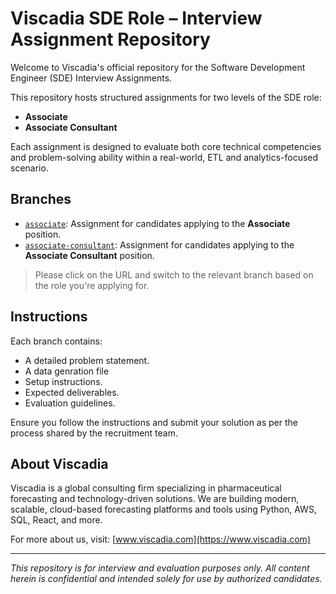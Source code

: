 # Viscadia SDE Role – Interview Assignment Repository

Welcome to Viscadia's official repository for the Software Development Engineer (SDE) Interview Assignments.

This repository hosts structured assignments for two levels of the SDE role:

- **Associate**
- **Associate Consultant**

Each assignment is designed to evaluate both core technical competencies and problem-solving ability within a real-world, ETL and analytics-focused scenario.

## Branches

- [`associate`](https://github.com/Viscadia/Assignments/tree/Associate): Assignment for candidates applying to the **Associate** position.
- [`associate-consultant`](https://github.com/Viscadia/Assignments/tree/Associate-Consultant): Assignment for candidates applying to the **Associate Consultant** position.

> Please click on the URL and switch to the relevant branch based on the role you're applying for.

## Instructions

Each branch contains:

- A detailed problem statement.
- A data genration file
- Setup instructions.
- Expected deliverables.
- Evaluation guidelines.

Ensure you follow the instructions and submit your solution as per the process shared by the recruitment team.

## About Viscadia

Viscadia is a global consulting firm specializing in pharmaceutical forecasting and technology-driven solutions. We are building modern, scalable, cloud-based forecasting platforms and tools using Python, AWS, SQL, React, and more.

For more about us, visit: [www.viscadia.com](https://www.viscadia.com)

---

_This repository is for interview and evaluation purposes only. All content herein is confidential and intended solely for use by authorized candidates._
